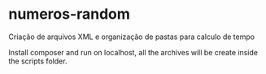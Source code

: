 # numeros-random
Criação de arquivos XML e organização de pastas para calculo de tempo

Install composer and run on localhost, all the archives will be create inside the scripts folder.
